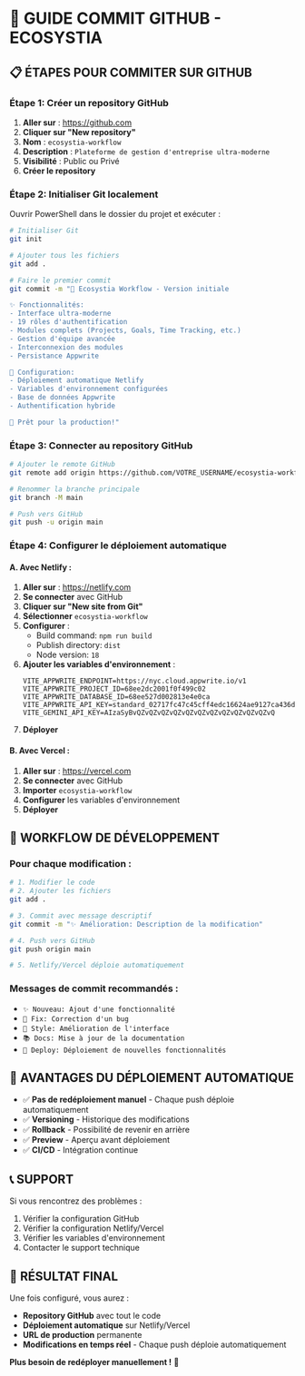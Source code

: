 # 🚀 GUIDE COMMIT GITHUB - ECOSYSTIA

## 📋 **ÉTAPES POUR COMMITER SUR GITHUB**

### **Étape 1: Créer un repository GitHub**

1. **Aller sur** : https://github.com
2. **Cliquer sur "New repository"**
3. **Nom** : `ecosystia-workflow`
4. **Description** : `Plateforme de gestion d'entreprise ultra-moderne`
5. **Visibilité** : Public ou Privé
6. **Créer le repository**

### **Étape 2: Initialiser Git localement**

Ouvrir PowerShell dans le dossier du projet et exécuter :

```bash
# Initialiser Git
git init

# Ajouter tous les fichiers
git add .

# Faire le premier commit
git commit -m "🚀 Ecosystia Workflow - Version initiale

✨ Fonctionnalités:
- Interface ultra-moderne
- 19 rôles d'authentification
- Modules complets (Projects, Goals, Time Tracking, etc.)
- Gestion d'équipe avancée
- Interconnexion des modules
- Persistance Appwrite

🔧 Configuration:
- Déploiement automatique Netlify
- Variables d'environnement configurées
- Base de données Appwrite
- Authentification hybride

🎯 Prêt pour la production!"
```

### **Étape 3: Connecter au repository GitHub**

```bash
# Ajouter le remote GitHub
git remote add origin https://github.com/VOTRE_USERNAME/ecosystia-workflow.git

# Renommer la branche principale
git branch -M main

# Push vers GitHub
git push -u origin main
```

### **Étape 4: Configurer le déploiement automatique**

#### **A. Avec Netlify :**

1. **Aller sur** : https://netlify.com
2. **Se connecter** avec GitHub
3. **Cliquer sur "New site from Git"**
4. **Sélectionner** `ecosystia-workflow`
5. **Configurer** :
   - Build command: `npm run build`
   - Publish directory: `dist`
   - Node version: `18`
6. **Ajouter les variables d'environnement** :
   ```
   VITE_APPWRITE_ENDPOINT=https://nyc.cloud.appwrite.io/v1
   VITE_APPWRITE_PROJECT_ID=68ee2dc2001f0f499c02
   VITE_APPWRITE_DATABASE_ID=68ee527d002813e4e0ca
   VITE_APPWRITE_API_KEY=standard_02717fc47c45cff4edc16624ae9127ca436dff8bd115037e795dec54eb8c50f53d989078ad57f2ca52daa41ce272dfc205bca21613f2d07c98525613e3da936d71ff2c5804b392c7c79760dcd3c8a7998c1c2078d73bd310b8dde7224c14fb802c5302625bd3a3fca79c7ca5d52b4585dcd959a9810d387a065f2e64af71df38
   VITE_GEMINI_API_KEY=AIzaSyBvQZvQZvQZvQZvQZvQZvQZvQZvQZvQZvQZvQ
   ```
7. **Déployer**

#### **B. Avec Vercel :**

1. **Aller sur** : https://vercel.com
2. **Se connecter** avec GitHub
3. **Importer** `ecosystia-workflow`
4. **Configurer** les variables d'environnement
5. **Déployer**

## 🔄 **WORKFLOW DE DÉVELOPPEMENT**

### **Pour chaque modification :**

```bash
# 1. Modifier le code
# 2. Ajouter les fichiers
git add .

# 3. Commit avec message descriptif
git commit -m "✨ Amélioration: Description de la modification"

# 4. Push vers GitHub
git push origin main

# 5. Netlify/Vercel déploie automatiquement
```

### **Messages de commit recommandés :**

- `✨ Nouveau: Ajout d'une fonctionnalité`
- `🔧 Fix: Correction d'un bug`
- `🎨 Style: Amélioration de l'interface`
- `📚 Docs: Mise à jour de la documentation`
- `🚀 Deploy: Déploiement de nouvelles fonctionnalités`

## 🎯 **AVANTAGES DU DÉPLOIEMENT AUTOMATIQUE**

- ✅ **Pas de redéploiement manuel** - Chaque push déploie automatiquement
- ✅ **Versioning** - Historique des modifications
- ✅ **Rollback** - Possibilité de revenir en arrière
- ✅ **Preview** - Aperçu avant déploiement
- ✅ **CI/CD** - Intégration continue

## 📞 **SUPPORT**

Si vous rencontrez des problèmes :
1. Vérifier la configuration GitHub
2. Vérifier la configuration Netlify/Vercel
3. Vérifier les variables d'environnement
4. Contacter le support technique

## 🎉 **RÉSULTAT FINAL**

Une fois configuré, vous aurez :
- **Repository GitHub** avec tout le code
- **Déploiement automatique** sur Netlify/Vercel
- **URL de production** permanente
- **Modifications en temps réel** - Chaque push déploie automatiquement

**Plus besoin de redéployer manuellement !** 🚀
